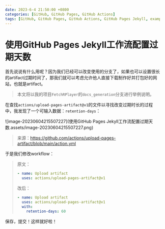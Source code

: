 ```yaml
---
date: 2023-6-4 21:50:00 +0800
categories: [GitHub, GitHub Pages, GitHub Actions]
tags: [GitHub, GitHub Pages, GitHub Actions, GitHub Pages Jekyll, examples]
---
```


# 使用GitHub Pages Jekyll工作流配置过期天数

首先说说有什么用呢？因为我们已经可以改变使用的分支了，如果也可以设置很长的artifact过期时间了，那我们就可以考虑允许他人直接下载制作好并打包好的网站，也就是artifact。

> 本文将以我的项目`FetchRPlayer`的`docs_generation`分支进行举例说明。

在查找`actions/upload-pages-artifact@v1`的文件以寻找改变过期时长的过程中，我发现了一个可输入数据：`retention-days`：

![image-20230604215507227](使用GitHub Pages Jekyll工作流配置过期天数.assets/image-20230604215507227.png)

> 来源：<https://github.com/actions/upload-pages-artifact/blob/main/action.yml>

于是我们修改workflow：

> 原文：
>
> ``` yaml
> - name: Upload artifact
>   uses: actions/upload-pages-artifact@v1
> ```
>
> 改后：
>
> ``` yaml
> - name: Upload artifact
>   uses: actions/upload-pages-artifact@v1
>   with:
>     retention-days: 60
> ```
>

保存，提交！这样就好啦！